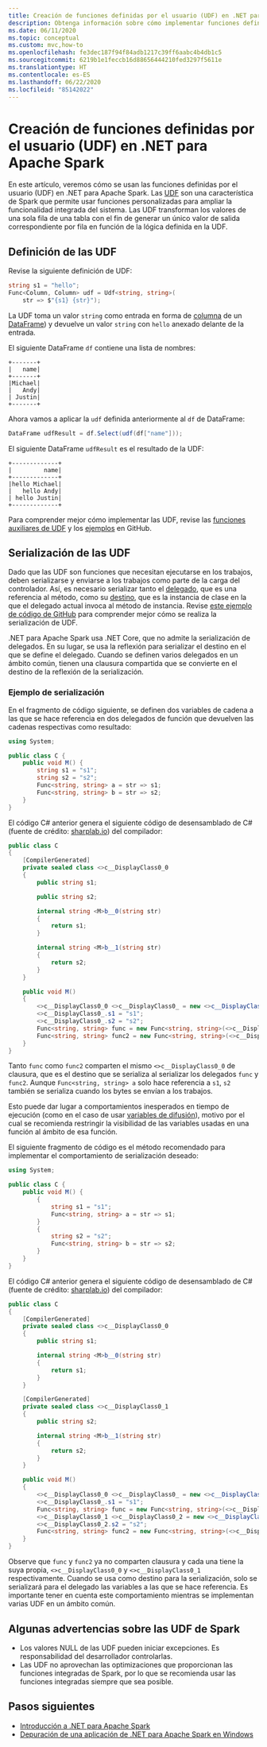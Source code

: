 ```yaml
---
title: Creación de funciones definidas por el usuario (UDF) en .NET para Apache Spark
description: Obtenga información sobre cómo implementar funciones definidas por el usuario (UDF) en .NET para aplicaciones Apache Spark.
ms.date: 06/11/2020
ms.topic: conceptual
ms.custom: mvc,how-to
ms.openlocfilehash: fe3dec187f94f84adb1217c39ff6aabc4b4db1c5
ms.sourcegitcommit: 6219b1e1feccb16d88656444210fed3297f5611e
ms.translationtype: HT
ms.contentlocale: es-ES
ms.lasthandoff: 06/22/2020
ms.locfileid: "85142022"
---
```

# <a name="create-user-defined-functions-udf-in-net-for-apache-spark"></a>Creación de funciones definidas por el usuario (UDF) en .NET para Apache Spark

En este artículo, veremos cómo se usan las funciones definidas por el usuario (UDF) en .NET para Apache Spark. Las [UDF](https://spark.apache.org/docs/latest/api/java/org/apache/spark/sql/expressions/UserDefinedFunction.html) son una característica de Spark que permite usar funciones personalizadas para ampliar la funcionalidad integrada del sistema. Las UDF transforman los valores de una sola fila de una tabla con el fin de generar un único valor de salida correspondiente por fila en función de la lógica definida en la UDF.

## <a name="define-udfs"></a>Definición de las UDF

Revise la siguiente definición de UDF:

```csharp
string s1 = "hello";
Func<Column, Column> udf = Udf<string, string>(
    str => $"{s1} {str}");
```

La UDF toma un valor `string` como entrada en forma de [columna](https://github.com/dotnet/spark/blob/master/src/csharp/Microsoft.Spark/Sql/Column.cs#L14) de un [DataFrame](https://github.com/dotnet/spark/blob/master/src/csharp/Microsoft.Spark/Sql/DataFrame.cs#L24)) y devuelve un valor `string` con `hello` anexado delante de la entrada.

El siguiente DataFrame `df` contiene una lista de nombres:

```text
+-------+
|   name|
+-------+
|Michael|
|   Andy|
| Justin|
+-------+
```

Ahora vamos a aplicar la `udf` definida anteriormente al `df` de DataFrame:

```csharp
DataFrame udfResult = df.Select(udf(df["name"]));
```

El siguiente DataFrame `udfResult` es el resultado de la UDF:

```text
+-------------+
|         name|
+-------------+
|hello Michael|
|   hello Andy|
| hello Justin|
+-------------+
```

Para comprender mejor cómo implementar las UDF, revise las [funciones auxiliares de UDF](https://github.com/dotnet/spark/blob/master/src/csharp/Microsoft.Spark/Sql/Functions.cs#L3616) y los [ejemplos](https://github.com/dotnet/spark/blob/master/src/csharp/Microsoft.Spark.E2ETest/UdfTests/UdfSimpleTypesTests.cs#L49) en GitHub.

## <a name="udf-serialization"></a>Serialización de las UDF

Dado que las UDF son funciones que necesitan ejecutarse en los trabajos, deben serializarse y enviarse a los trabajos como parte de la carga del controlador. Así, es necesario serializar tanto el [delegado](../../csharp/programming-guide/delegates/index.md), que es una referencia al método, como su [destino](xref:System.Delegate.Target%2A), que es la instancia de clase en la que el delegado actual invoca al método de instancia. Revise [este ejemplo de código de GitHub](https://github.com/dotnet/spark/blob/master/src/csharp/Microsoft.Spark/Utils/CommandSerDe.cs#L149) para comprender mejor cómo se realiza la serialización de UDF.

.NET para Apache Spark usa .NET Core, que no admite la serialización de delegados. En su lugar, se usa la reflexión para serializar el destino en el que se define el delegado. Cuando se definen varios delegados en un ámbito común, tienen una clausura compartida que se convierte en el destino de la reflexión de la serialización.

### <a name="serialization-example"></a>Ejemplo de serialización

En el fragmento de código siguiente, se definen dos variables de cadena a las que se hace referencia en dos delegados de función que devuelven las cadenas respectivas como resultado:

```csharp
using System;

public class C {
    public void M() {
        string s1 = "s1";
        string s2 = "s2";
        Func<string, string> a = str => s1;
        Func<string, string> b = str => s2;
    }
}
```

El código C# anterior genera el siguiente código de desensamblado de C# (fuente de crédito: [sharplab.io](https://sharplab.io)) del compilador:

```csharp
public class C
{
    [CompilerGenerated]
    private sealed class <>c__DisplayClass0_0
    {
        public string s1;

        public string s2;

        internal string <M>b__0(string str)
        {
            return s1;
        }

        internal string <M>b__1(string str)
        {
            return s2;
        }
    }

    public void M()
    {
        <>c__DisplayClass0_0 <>c__DisplayClass0_ = new <>c__DisplayClass0_0();
        <>c__DisplayClass0_.s1 = "s1";
        <>c__DisplayClass0_.s2 = "s2";
        Func<string, string> func = new Func<string, string>(<>c__DisplayClass0_.<M>b__0);
        Func<string, string> func2 = new Func<string, string>(<>c__DisplayClass0_.<M>b__1);
    }
}
```

Tanto `func` como `func2` comparten el mismo `<>c__DisplayClass0_0` de clausura, que es el destino que se serializa al serializar los delegados `func` y `func2`. Aunque `Func<string, string> a` solo hace referencia a `s1`, `s2` también se serializa cuando los bytes se envían a los trabajos.

Esto puede dar lugar a comportamientos inesperados en tiempo de ejecución (como en el caso de usar [variables de difusión](broadcast-guide.md)), motivo por el cual se recomienda restringir la visibilidad de las variables usadas en una función al ámbito de esa función.

El siguiente fragmento de código es el método recomendado para implementar el comportamiento de serialización deseado:

```csharp
using System;

public class C {
    public void M() {
        {
            string s1 = "s1";
            Func<string, string> a = str => s1;
        }
        {
            string s2 = "s2";
            Func<string, string> b = str => s2;
        }
    }
}
```

El código C# anterior genera el siguiente código de desensamblado de C# (fuente de crédito: [sharplab.io](https://sharplab.io)) del compilador:

```csharp
public class C
{
    [CompilerGenerated]
    private sealed class <>c__DisplayClass0_0
    {
        public string s1;

        internal string <M>b__0(string str)
        {
            return s1;
        }
    }

    [CompilerGenerated]
    private sealed class <>c__DisplayClass0_1
    {
        public string s2;

        internal string <M>b__1(string str)
        {
            return s2;
        }
    }

    public void M()
    {
        <>c__DisplayClass0_0 <>c__DisplayClass0_ = new <>c__DisplayClass0_0();
        <>c__DisplayClass0_.s1 = "s1";
        Func<string, string> func = new Func<string, string>(<>c__DisplayClass0_.<M>b__0);
        <>c__DisplayClass0_1 <>c__DisplayClass0_2 = new <>c__DisplayClass0_1();
        <>c__DisplayClass0_2.s2 = "s2";
        Func<string, string> func2 = new Func<string, string>(<>c__DisplayClass0_2.<M>b__1);
    }
}
```

Observe que `func` y `func2` ya no comparten clausura y cada una tiene la suya propia, `<>c__DisplayClass0_0` y `<>c__DisplayClass0_1` respectivamente. Cuando se usa como destino para la serialización, solo se serializará para el delegado las variables a las que se hace referencia. Es importante tener en cuenta este comportamiento mientras se implementan varias UDF en un ámbito común.

## <a name="some-spark-udf-caveats"></a>Algunas advertencias sobre las UDF de Spark

* Los valores NULL de las UDF pueden iniciar excepciones. Es responsabilidad del desarrollador controlarlas.
* Las UDF no aprovechan las optimizaciones que proporcionan las funciones integradas de Spark, por lo que se recomienda usar las funciones integradas siempre que sea posible.

## <a name="next-steps"></a>Pasos siguientes

* [Introducción a .NET para Apache Spark](../tutorials/get-started.md)
* [Depuración de una aplicación de .NET para Apache Spark en Windows](debug.md)
